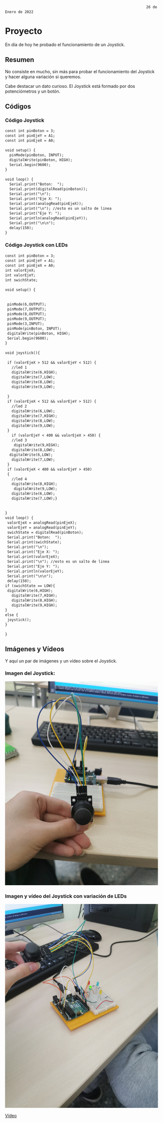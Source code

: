                                                                      26 de Enero de 2022

# Proyecto

En día de hoy he probado el funcionamiento de un Joystick.

## Resumen

No consiste en mucho, sin más para probar el funcionamiento del Joystick y hacer alguna variación si queremos.

Cabe destacar un dato curioso. El Joystick está formado por dos potenciómetros y un botón.

## Códigos

### Código Joystick

```
const int pinBoton = 3; 
const int pinEjeY = A1; 
const int pinEjeX = A0; 
 
void setup() {
  pinMode(pinBoton, INPUT);
  digitalWrite(pinBoton, HIGH);
  Serial.begin(9600);
}
 
void loop() {
  Serial.print("Boton:  ");
  Serial.print(digitalRead(pinBoton));
  Serial.print("\n");
  Serial.print("Eje X: ");
  Serial.print(analogRead(pinEjeX));
  Serial.print("\n"); //esto es un salto de linea
  Serial.print("Eje Y: ");
  Serial.println(analogRead(pinEjeY));
  Serial.print("\n\n");
  delay(150);
}

```


### Código Joystick con LEDs

```
const int pinBoton = 3; 
const int pinEjeY = A1; 
const int pinEjeX = A0; 
int valorEjeX;
int valorEjeY;
int swichState;

void setup() {
 

 pinMode(6,OUTPUT);
 pinMode(7,OUTPUT);
 pinMode(8,OUTPUT);
 pinMode(9,OUTPUT);
 pinMode(3,INPUT);
 pinMode(pinBoton, INPUT);
 digitalWrite(pinBoton, HIGH);
 Serial.begin(9600);
}

void joystick(){
 
 if (valorEjeX > 512 && valorEjeY < 512) {
   //led 1
   digitalWrite(6,HIGH);
   digitalWrite(7,LOW);
   digitalWrite(8,LOW);
   digitalWrite(9,LOW);
  
 }
 if (valorEjeX < 512 && valorEjeY > 512) {
   //led 2
   digitalWrite(6,LOW);
   digitalWrite(7,HIGH);
   digitalWrite(8,LOW);
   digitalWrite(9,LOW);
 }
   if (valorEjeY < 400 && valorEjeX > 450) {
   //led 3
    digitalWrite(9,HIGH);
   digitalWrite(8,LOW);
  digitalWrite(6,LOW);
   digitalWrite(7,LOW);
 }
 if (valorEjeX < 400 && valorEjeY > 450)
 {
   //led 4
   digitalWrite(8,HIGH);
    digitalWrite(9,LOW);
   digitalWrite(6,LOW);
   digitalWrite(7,LOW);}


}
void loop() {
 valorEjeX = analogRead(pinEjeX);
 valorEjeY = analogRead(pinEjeY);
 swichState = digitalRead(pinBoton);
 Serial.print("Boton:  ");
 Serial.print(swichState);
 Serial.print("\n");
 Serial.print("Eje X: ");
 Serial.print(valorEjeX);
 Serial.print("\n"); //esto es un salto de linea
 Serial.print("Eje Y: ");
 Serial.println(valorEjeY);
 Serial.print("\n\n");
 delay(150);
if (swichState == LOW){
 digitalWrite(6,HIGH);
   digitalWrite(7,HIGH);
   digitalWrite(8,HIGH);
   digitalWrite(9,HIGH);
}
else {
 joystick();
}
 
}

```

## Imágenes y Vídeos

Y aquí un par de imágenes y un vídeo sobre el Joystick.


### Imagen del Joystick:

![](https://github.com/Tabrih/Arduino/blob/main/Archivos/IMG_20220209_104626.jpg)

### Imagen y vídeo del Joystick con variación de LEDs

![](https://github.com/Tabrih/Arduino/blob/main/Archivos/IMG_20220209_115133.jpg)

[Vídeo](https://raw.githubusercontent.com/Tabrih/Arduino/main/Archivos/VID_20220209_115224.mp4)
